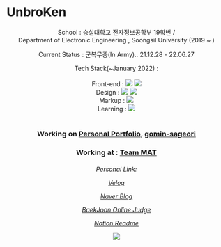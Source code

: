# UnbroKen  
<p align="center"> School : 숭실대학교 전자정보공학부 19학번 / <br> Department of Electronic Engineering , Soongsil University (2019 ~ ) </p>
<p align="center"> Current Status : 군복무중(In Army).. 21.12.28 - 22.06.27  </p>
<p align="center"> Tech Stack(~January 2022) : <br><br>
Front-end : 
<!--JS-->
<img src="https://img.shields.io/badge/JavaScript-F7DF1E?style=flat-square&logo=JavaScript&logoColor=white"/>
<!--React-->
<img src="https://img.shields.io/badge/React.js-1F232A?style=flat-square&logo=React&logoColor=#61DBFB"/>
<br> Design :
<!--CSS3-->
<img src="https://img.shields.io/badge/CSS3-1572B6?style=flat-square&logo=CSS3&logoColor=white"/>  
<!--CSS3-->
<img src="https://img.shields.io/badge/Sass-CC6699?style=flat-square&logo=Sass&logoColor=white"/>  
<br> Markup :
<!--HTML5-->
<img src="https://img.shields.io/badge/HTML5-E34F26?style=flat-square&logo=HTML5&logoColor=white"/>
<br> Learning :
<img src="https://img.shields.io/badge/Next.js-000000?style=flat-square&logo=Next.js&logoColor=white"/>     
<!--Python3-->
<!--https://img.shields.io/badge/Python3-3776AB?style=flat-square&logo=Python&logoColor=white-->
<!--React Native-->
<!--https://img.shields.io/badge/React Native-1F232A?style=flat-square&logo=React&logoColor=#61DBFB-->
<!--Node.js-->
<!--https://img.shields.io/badge/Node.js-339933?style=flat-square&logo=Node.js&logoColor=white-->
</p>

#  
<h3 align="center"> Working on <a href="https://www.github.com/unbroken2650/Portfolio">Personal Portfolio</a>, <a href="https://github.com/TEAM-MAT/gomin-sageori">gomin-sageori</a> </h3>
<h3 align="center"> Working at : <a href="https://github.com/TEAM-MAT">Team MAT</a></h3>

<h6 align="center">
     <p>Personal Link: </p>
     <p><a href="https://velog.io/@unbroken2650">Velog</a></p>
     <p><a href="https://blog.naver.com/unbroken2650">Naver Blog</a></p>
     <p><a href="https://www.acmicpc.net/user/hansuho36eie">BaekJoon Online Judge</a></p>
     <p><a href="https://unbroken2650.notion.site/Python-Baekjoon-862515fd399443398bdc37cc810ea121">Notion Readme</a></p>
     <p><img src="http://mazassumnida.wtf/api/mini/generate_badge?boj=hansuho36eie"/></p> </h6>
